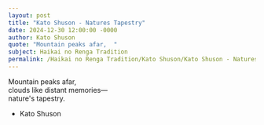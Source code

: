 ```yaml
---
layout: post
title: "Kato Shuson - Natures Tapestry"
date: 2024-12-30 12:00:00 -0000
author: Kato Shuson
quote: "Mountain peaks afar,  "
subject: Haikai no Renga Tradition
permalink: /Haikai no Renga Tradition/Kato Shuson/Kato Shuson - Natures Tapestry
---
```


Mountain peaks afar,  
clouds like distant memories—  
nature's tapestry.

- Kato Shuson
